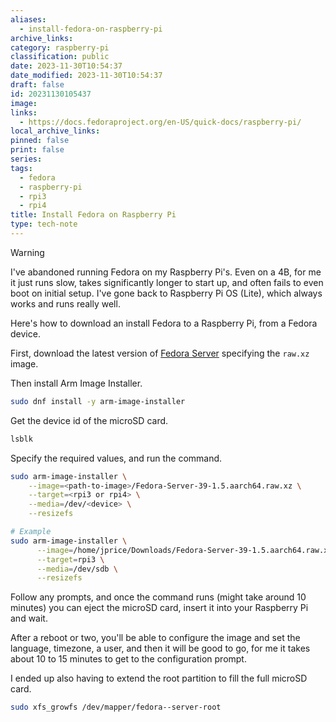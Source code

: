 ```yaml
---
aliases:
  - install-fedora-on-raspberry-pi
archive_links: 
category: raspberry-pi
classification: public
date: 2023-11-30T10:54:37
date_modified: 2023-11-30T10:54:37
draft: false
id: 20231130105437
image: 
links:
  - https://docs.fedoraproject.org/en-US/quick-docs/raspberry-pi/
local_archive_links: 
pinned: false
print: false
series: 
tags:
  - fedora
  - raspberry-pi
  - rpi3
  - rpi4
title: Install Fedora on Raspberry Pi
type: tech-note
---
```


> [!warning]
> I've abandoned running Fedora on my Raspberry Pi's. Even on a 4B, for me it just runs slow, takes significantly longer to start up, and often fails to even boot on initial setup. I've gone back to Raspberry Pi OS (Lite), which always works and runs really well. 

Here's how to download an install Fedora to a Raspberry Pi, from a Fedora device.

First, download the latest version of [Fedora Server](https://fedoraproject.org/server/download) specifying the `raw.xz` image.

Then install Arm Image Installer.

```sh
sudo dnf install -y arm-image-installer
```

Get the device id of the microSD card.

```sh
lsblk
```

Specify the required values, and run the command.

```sh
sudo arm-image-installer \
	--image=<path-to-image>/Fedora-Server-39-1.5.aarch64.raw.xz \
	--target=<rpi3 or rpi4> \
	--media=/dev/<device> \
	--resizefs

# Example
sudo arm-image-installer \
      --image=/home/jprice/Downloads/Fedora-Server-39-1.5.aarch64.raw.xz \
      --target=rpi3 \
      --media=/dev/sdb \
      --resizefs
```

Follow any prompts, and once the command runs (might take around 10 minutes) you can eject the microSD card, insert it into your Raspberry Pi and wait. 

After a reboot or two, you'll be able to configure the image and set the language, timezone, a user, and then it will be good to go, for me it takes about 10 to 15 minutes to get to the configuration prompt.

I ended up also having to extend the root partition to fill the full microSD card.

```sh
sudo xfs_growfs /dev/mapper/fedora--server-root
```
